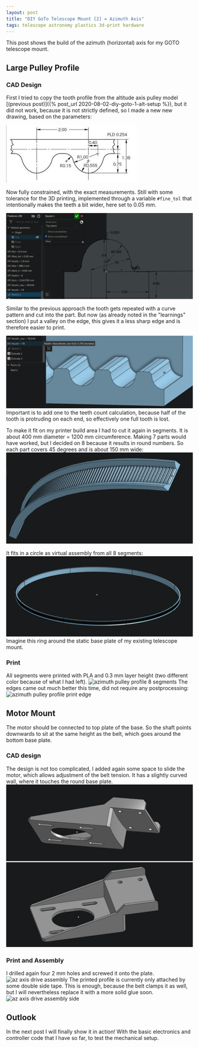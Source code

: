 ```yaml
---
layout: post
title: "DIY GoTo Telescope Mount [2] = Azimuth Axis"
tags: telescope astronomy plastics 3d-print hardware
---
```

This post shows the build of the azimuth (horizontal) axis for my GOTO telescope mount.


## Large Pulley Profile
### CAD Design
First I tried to copy the tooth profile from the altitude axis pulley model [(previous post)]({% post_url 2020-08-02-diy-goto-1-alt-setup %}), but it did not work, because it is not strictly defined, so I made a new new drawing, based on the parameters:

![gt2 belt tooth profile](/assets/goto-telescope/gt2tooth.jpg)

Now fully constrained, with the exact measurements. Still with some tolerance for the 3D printing, implemented through a variable `#fine_tol` that intentionally makes the teeth a bit wider, here set to 0.05 mm.

![cad belt tooth drawing](/assets/goto-telescope/cad-az-cutout.png)

Similar to the previous approach the tooth gets repeated with a curve pattern and cut into the part. 
But now (as already noted in the "learnings" section) I put a valley on the edge, this gives it a less sharp edge and is therefore easier to print.

![cad pulley teeth profile](/assets/goto-telescope/cad-az-teeth.png)
Important is to add one to the teeth count calculation, because half of the tooth is protruding on each end, so effectively one full tooth is lost.

To make it fit on my printer build area I had to cut it again in segments. It is about 400 mm diameter = 1200 mm circumference. Making 7 parts would have worked, but I decided on 8 because it results in round numbers. So each part covers 45 degrees and is about 150 mm wide:
![cad azimuth pulley segment](/assets/goto-telescope/cad-az-pulley-45deg.png)

It fits in a circle as virtual assembly from all 8 segments:
![cad all segments circle](/assets/goto-telescope/cad-az-ass.png)
Imagine this ring around the static base plate of my existing telescope mount.

### Print
All segments were printed with PLA and 0.3 mm layer height 
(two different color because of what I had left). 
![azimuth pulley profile 8 segments](/assets/goto-telescope/az-profile-x8.jpg)
The edges came out much better this time, did not require any postprocessing:
![azimuth pulley profile print edge](/assets/goto-telescope/az-profile-edge.jpg)

## Motor Mount
The motor should be connected to top plate of the base. So the shaft points downwards to sit at the same height as the belt, which goes around the bottom base plate.

### CAD design
The design is not too complicated, I added again some space to slide the motor, which allows adjustment of the belt tension.
It has a slightly curved wall, where it touches the round base plate.
![cad motor mount bottom](/assets/goto-telescope/cad-az-mount-bottom.png)
![cad motor mount top](/assets/goto-telescope/cad-az-mount.png)

### Print and Assembly
I drilled again four 2 mm holes and screwed it onto the plate.
![az axis drive assembly](/assets/goto-telescope/az-motor-build.jpg)
The printed profile is currently only attached by some double side tape. This is enough, because the belt clamps it as well, but I will nevertheless replace it with a more solid glue soon.
![az axis drive assembly side](/assets/goto-telescope/az-motor-ass.jpg)

## Outlook
In the next post I will finally show it in action! With the basic electronics and controller code that I have so far, to test the mechanical setup.